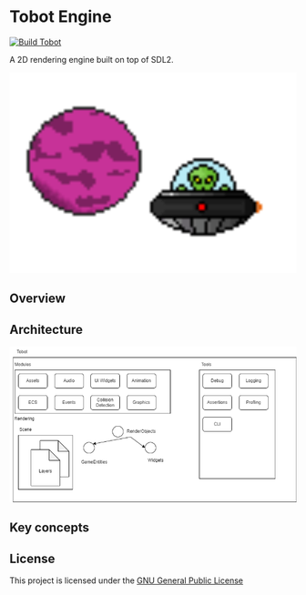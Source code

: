 # Tobot Engine

[![Build Tobot](https://github.com/jksevend/tobot-engine/actions/workflows/build.yaml/badge.svg)](https://github.com/jksevend/tobot-engine/actions/workflows/build.yaml)

A 2D rendering engine built on top of SDL2.

![Tobot inspitarational picture](./assets/inspirational_picture.png)

## Overview

## Architecture

![Tobot Architecture](./assets/tobot_architecture.png)

## Key concepts

## License

This project is licensed under the [GNU General Public License](LICENSE)
